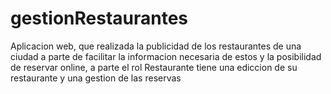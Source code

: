 # gestionRestaurantes
Aplicacion web, que realizada la publicidad de los restaurantes de una ciudad a parte de facilitar la informacion necesaria de estos y la posibilidad de reservar online, a parte el rol Restaurante tiene una ediccion de su restaurante y una gestion de las reservas
